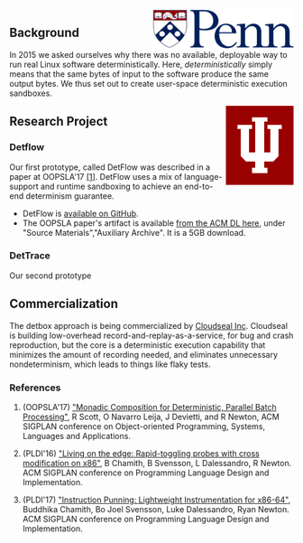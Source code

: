 
<img align="right" width="250" src="images/upenn_logo.png">

## Background

In 2015 we asked ourselves why there was no available, deployable way
to run real Linux software deterministically.  Here,
*deterministically* simply means that the same bytes of input to the
software produce the same output bytes. We thus set out to create
user-space deterministic execution sandboxes.

<img align="right" width="120" src="images/iu_logo.png">

## Research Project

### Detflow

Our first prototype, called DetFlow was described in a paper at
OOPSLA'17 [[1]](#references).  DetFlow uses a mix of language-support and
runtime sandboxing to achieve an end-to-end determinism guarantee.

 * DetFlow is [available on GitHub](https://github.com/iu-parfunc/detflow/).
 * The OOPSLA paper's artifact is available [from the ACM DL here](https://dl.acm.org/citation.cfm?doid=3152284.3133897), under "Source Materials","Auxiliary Archive". It is a 5GB download.

### DetTrace

Our second prototype


## Commercialization

The detbox approach is being commercialized by [Cloudseal
Inc](https://cloudseal.io).  Cloudseal is building low-overhead
record-and-replay-as-a-service, for bug and crash reproduction, but
the core is a deterministic execution capability that minimizes the
amount of recording needed, and eliminates unnecessary nondeterminism,
which leads to things like flaky tests.

### References

<a name="oopsla"></a>
 1. (OOPSLA'17) ["Monadic Composition for Deterministic, Parallel Batch Processing"](https://2017.splashcon.org/event/splash-2017-oopsla-detflow-a-monad-for-deterministic-parallel-shell-scripting), R Scott, O Navarro Leija, J Devietti, and R Newton, ACM SIGPLAN conference on Object-oriented Programming, Systems, Languages and Applications.

 2. (PLDI'16) ["Living on the edge: Rapid-toggling probes with cross modification on x86"](https://dl.acm.org/citation.cfm?id=3062344), B Chamith, B Svensson, L Dalessandro, R Newton. ACM SIGPLAN conference on Programming Language Design and Implementation.

 3. (PLDI'17) ["Instruction Punning: Lightweight Instrumentation for x86-64"](https://dl.acm.org/citation.cfm?id=2908084), Buddhika Chamith, Bo Joel Svensson, Luke Dalessandro, Ryan Newton. ACM SIGPLAN conference on Programming Language Design and Implementation.

